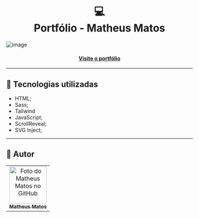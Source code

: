 <h1 align="center">
  💻<br>Portfólio - Matheus Matos
</h1>

![image](https://github.com/math-matos/portfolio2023/assets/106177721/af9e7185-9cb2-4eb5-9a0e-83ec2e2eca23)


<h4 align="center"><a href="https://portfolio2023-six-vert.vercel.app/">Visite o portfólio</a></h4>

---

## 💼 Tecnologias utilizadas

- HTML;
- Sass;
- Tailwind
- JavaScript;
- ScrollReveal;
- SVG Inject;

---

<h2>🌹 Autor</h2>

<table>
  <tr>
    <td align="center">
      <a href="https://github.com/math-matos">
        <img src="https://avatars.githubusercontent.com/u/106177721" width="100px;" alt="Foto do Matheus Matos no GitHub"/><br>
        <sub>
          <b>Matheus Matos</b>
        </sub>
      </a>
    </td>
  </tr>
</table>
